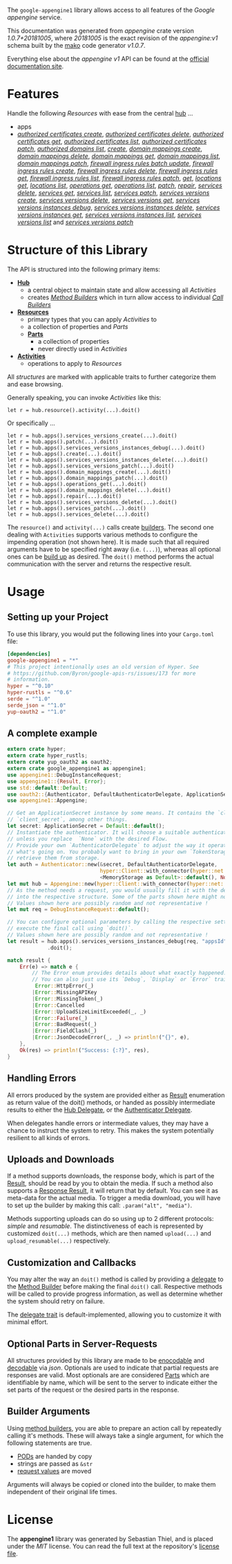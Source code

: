 <!---
DO NOT EDIT !
This file was generated automatically from 'src/mako/api/README.md.mako'
DO NOT EDIT !
-->
The `google-appengine1` library allows access to all features of the *Google appengine* service.

This documentation was generated from *appengine* crate version *1.0.7+20181005*, where *20181005* is the exact revision of the *appengine:v1* schema built by the [mako](http://www.makotemplates.org/) code generator *v1.0.7*.

Everything else about the *appengine* *v1* API can be found at the
[official documentation site](https://cloud.google.com/appengine/docs/admin-api/).
# Features

Handle the following *Resources* with ease from the central [hub](https://docs.rs/google-appengine1/1.0.7+20181005/google_appengine1/struct.Appengine.html) ... 

* apps
 * [*authorized certificates create*](https://docs.rs/google-appengine1/1.0.7+20181005/google_appengine1/struct.AppAuthorizedCertificateCreateCall.html), [*authorized certificates delete*](https://docs.rs/google-appengine1/1.0.7+20181005/google_appengine1/struct.AppAuthorizedCertificateDeleteCall.html), [*authorized certificates get*](https://docs.rs/google-appengine1/1.0.7+20181005/google_appengine1/struct.AppAuthorizedCertificateGetCall.html), [*authorized certificates list*](https://docs.rs/google-appengine1/1.0.7+20181005/google_appengine1/struct.AppAuthorizedCertificateListCall.html), [*authorized certificates patch*](https://docs.rs/google-appengine1/1.0.7+20181005/google_appengine1/struct.AppAuthorizedCertificatePatchCall.html), [*authorized domains list*](https://docs.rs/google-appengine1/1.0.7+20181005/google_appengine1/struct.AppAuthorizedDomainListCall.html), [*create*](https://docs.rs/google-appengine1/1.0.7+20181005/google_appengine1/struct.AppCreateCall.html), [*domain mappings create*](https://docs.rs/google-appengine1/1.0.7+20181005/google_appengine1/struct.AppDomainMappingCreateCall.html), [*domain mappings delete*](https://docs.rs/google-appengine1/1.0.7+20181005/google_appengine1/struct.AppDomainMappingDeleteCall.html), [*domain mappings get*](https://docs.rs/google-appengine1/1.0.7+20181005/google_appengine1/struct.AppDomainMappingGetCall.html), [*domain mappings list*](https://docs.rs/google-appengine1/1.0.7+20181005/google_appengine1/struct.AppDomainMappingListCall.html), [*domain mappings patch*](https://docs.rs/google-appengine1/1.0.7+20181005/google_appengine1/struct.AppDomainMappingPatchCall.html), [*firewall ingress rules batch update*](https://docs.rs/google-appengine1/1.0.7+20181005/google_appengine1/struct.AppFirewallIngressRuleBatchUpdateCall.html), [*firewall ingress rules create*](https://docs.rs/google-appengine1/1.0.7+20181005/google_appengine1/struct.AppFirewallIngressRuleCreateCall.html), [*firewall ingress rules delete*](https://docs.rs/google-appengine1/1.0.7+20181005/google_appengine1/struct.AppFirewallIngressRuleDeleteCall.html), [*firewall ingress rules get*](https://docs.rs/google-appengine1/1.0.7+20181005/google_appengine1/struct.AppFirewallIngressRuleGetCall.html), [*firewall ingress rules list*](https://docs.rs/google-appengine1/1.0.7+20181005/google_appengine1/struct.AppFirewallIngressRuleListCall.html), [*firewall ingress rules patch*](https://docs.rs/google-appengine1/1.0.7+20181005/google_appengine1/struct.AppFirewallIngressRulePatchCall.html), [*get*](https://docs.rs/google-appengine1/1.0.7+20181005/google_appengine1/struct.AppGetCall.html), [*locations get*](https://docs.rs/google-appengine1/1.0.7+20181005/google_appengine1/struct.AppLocationGetCall.html), [*locations list*](https://docs.rs/google-appengine1/1.0.7+20181005/google_appengine1/struct.AppLocationListCall.html), [*operations get*](https://docs.rs/google-appengine1/1.0.7+20181005/google_appengine1/struct.AppOperationGetCall.html), [*operations list*](https://docs.rs/google-appengine1/1.0.7+20181005/google_appengine1/struct.AppOperationListCall.html), [*patch*](https://docs.rs/google-appengine1/1.0.7+20181005/google_appengine1/struct.AppPatchCall.html), [*repair*](https://docs.rs/google-appengine1/1.0.7+20181005/google_appengine1/struct.AppRepairCall.html), [*services delete*](https://docs.rs/google-appengine1/1.0.7+20181005/google_appengine1/struct.AppServiceDeleteCall.html), [*services get*](https://docs.rs/google-appengine1/1.0.7+20181005/google_appengine1/struct.AppServiceGetCall.html), [*services list*](https://docs.rs/google-appengine1/1.0.7+20181005/google_appengine1/struct.AppServiceListCall.html), [*services patch*](https://docs.rs/google-appengine1/1.0.7+20181005/google_appengine1/struct.AppServicePatchCall.html), [*services versions create*](https://docs.rs/google-appengine1/1.0.7+20181005/google_appengine1/struct.AppServiceVersionCreateCall.html), [*services versions delete*](https://docs.rs/google-appengine1/1.0.7+20181005/google_appengine1/struct.AppServiceVersionDeleteCall.html), [*services versions get*](https://docs.rs/google-appengine1/1.0.7+20181005/google_appengine1/struct.AppServiceVersionGetCall.html), [*services versions instances debug*](https://docs.rs/google-appengine1/1.0.7+20181005/google_appengine1/struct.AppServiceVersionInstanceDebugCall.html), [*services versions instances delete*](https://docs.rs/google-appengine1/1.0.7+20181005/google_appengine1/struct.AppServiceVersionInstanceDeleteCall.html), [*services versions instances get*](https://docs.rs/google-appengine1/1.0.7+20181005/google_appengine1/struct.AppServiceVersionInstanceGetCall.html), [*services versions instances list*](https://docs.rs/google-appengine1/1.0.7+20181005/google_appengine1/struct.AppServiceVersionInstanceListCall.html), [*services versions list*](https://docs.rs/google-appengine1/1.0.7+20181005/google_appengine1/struct.AppServiceVersionListCall.html) and [*services versions patch*](https://docs.rs/google-appengine1/1.0.7+20181005/google_appengine1/struct.AppServiceVersionPatchCall.html)




# Structure of this Library

The API is structured into the following primary items:

* **[Hub](https://docs.rs/google-appengine1/1.0.7+20181005/google_appengine1/struct.Appengine.html)**
    * a central object to maintain state and allow accessing all *Activities*
    * creates [*Method Builders*](https://docs.rs/google-appengine1/1.0.7+20181005/google_appengine1/trait.MethodsBuilder.html) which in turn
      allow access to individual [*Call Builders*](https://docs.rs/google-appengine1/1.0.7+20181005/google_appengine1/trait.CallBuilder.html)
* **[Resources](https://docs.rs/google-appengine1/1.0.7+20181005/google_appengine1/trait.Resource.html)**
    * primary types that you can apply *Activities* to
    * a collection of properties and *Parts*
    * **[Parts](https://docs.rs/google-appengine1/1.0.7+20181005/google_appengine1/trait.Part.html)**
        * a collection of properties
        * never directly used in *Activities*
* **[Activities](https://docs.rs/google-appengine1/1.0.7+20181005/google_appengine1/trait.CallBuilder.html)**
    * operations to apply to *Resources*

All *structures* are marked with applicable traits to further categorize them and ease browsing.

Generally speaking, you can invoke *Activities* like this:

```Rust,ignore
let r = hub.resource().activity(...).doit()
```

Or specifically ...

```ignore
let r = hub.apps().services_versions_create(...).doit()
let r = hub.apps().patch(...).doit()
let r = hub.apps().services_versions_instances_debug(...).doit()
let r = hub.apps().create(...).doit()
let r = hub.apps().services_versions_instances_delete(...).doit()
let r = hub.apps().services_versions_patch(...).doit()
let r = hub.apps().domain_mappings_create(...).doit()
let r = hub.apps().domain_mappings_patch(...).doit()
let r = hub.apps().operations_get(...).doit()
let r = hub.apps().domain_mappings_delete(...).doit()
let r = hub.apps().repair(...).doit()
let r = hub.apps().services_versions_delete(...).doit()
let r = hub.apps().services_patch(...).doit()
let r = hub.apps().services_delete(...).doit()
```

The `resource()` and `activity(...)` calls create [builders][builder-pattern]. The second one dealing with `Activities` 
supports various methods to configure the impending operation (not shown here). It is made such that all required arguments have to be 
specified right away (i.e. `(...)`), whereas all optional ones can be [build up][builder-pattern] as desired.
The `doit()` method performs the actual communication with the server and returns the respective result.

# Usage

## Setting up your Project

To use this library, you would put the following lines into your `Cargo.toml` file:

```toml
[dependencies]
google-appengine1 = "*"
# This project intentionally uses an old version of Hyper. See
# https://github.com/Byron/google-apis-rs/issues/173 for more
# information.
hyper = "^0.10"
hyper-rustls = "^0.6"
serde = "^1.0"
serde_json = "^1.0"
yup-oauth2 = "^1.0"
```

## A complete example

```Rust
extern crate hyper;
extern crate hyper_rustls;
extern crate yup_oauth2 as oauth2;
extern crate google_appengine1 as appengine1;
use appengine1::DebugInstanceRequest;
use appengine1::{Result, Error};
use std::default::Default;
use oauth2::{Authenticator, DefaultAuthenticatorDelegate, ApplicationSecret, MemoryStorage};
use appengine1::Appengine;

// Get an ApplicationSecret instance by some means. It contains the `client_id` and 
// `client_secret`, among other things.
let secret: ApplicationSecret = Default::default();
// Instantiate the authenticator. It will choose a suitable authentication flow for you, 
// unless you replace  `None` with the desired Flow.
// Provide your own `AuthenticatorDelegate` to adjust the way it operates and get feedback about 
// what's going on. You probably want to bring in your own `TokenStorage` to persist tokens and
// retrieve them from storage.
let auth = Authenticator::new(&secret, DefaultAuthenticatorDelegate,
                              hyper::Client::with_connector(hyper::net::HttpsConnector::new(hyper_rustls::TlsClient::new())),
                              <MemoryStorage as Default>::default(), None);
let mut hub = Appengine::new(hyper::Client::with_connector(hyper::net::HttpsConnector::new(hyper_rustls::TlsClient::new())), auth);
// As the method needs a request, you would usually fill it with the desired information
// into the respective structure. Some of the parts shown here might not be applicable !
// Values shown here are possibly random and not representative !
let mut req = DebugInstanceRequest::default();

// You can configure optional parameters by calling the respective setters at will, and
// execute the final call using `doit()`.
// Values shown here are possibly random and not representative !
let result = hub.apps().services_versions_instances_debug(req, "appsId", "servicesId", "versionsId", "instancesId")
             .doit();

match result {
    Err(e) => match e {
        // The Error enum provides details about what exactly happened.
        // You can also just use its `Debug`, `Display` or `Error` traits
         Error::HttpError(_)
        |Error::MissingAPIKey
        |Error::MissingToken(_)
        |Error::Cancelled
        |Error::UploadSizeLimitExceeded(_, _)
        |Error::Failure(_)
        |Error::BadRequest(_)
        |Error::FieldClash(_)
        |Error::JsonDecodeError(_, _) => println!("{}", e),
    },
    Ok(res) => println!("Success: {:?}", res),
}

```
## Handling Errors

All errors produced by the system are provided either as [Result](https://docs.rs/google-appengine1/1.0.7+20181005/google_appengine1/enum.Result.html) enumeration as return value of 
the doit() methods, or handed as possibly intermediate results to either the 
[Hub Delegate](https://docs.rs/google-appengine1/1.0.7+20181005/google_appengine1/trait.Delegate.html), or the [Authenticator Delegate](https://docs.rs/yup-oauth2/*/yup_oauth2/trait.AuthenticatorDelegate.html).

When delegates handle errors or intermediate values, they may have a chance to instruct the system to retry. This 
makes the system potentially resilient to all kinds of errors.

## Uploads and Downloads
If a method supports downloads, the response body, which is part of the [Result](https://docs.rs/google-appengine1/1.0.7+20181005/google_appengine1/enum.Result.html), should be
read by you to obtain the media.
If such a method also supports a [Response Result](https://docs.rs/google-appengine1/1.0.7+20181005/google_appengine1/trait.ResponseResult.html), it will return that by default.
You can see it as meta-data for the actual media. To trigger a media download, you will have to set up the builder by making
this call: `.param("alt", "media")`.

Methods supporting uploads can do so using up to 2 different protocols: 
*simple* and *resumable*. The distinctiveness of each is represented by customized 
`doit(...)` methods, which are then named `upload(...)` and `upload_resumable(...)` respectively.

## Customization and Callbacks

You may alter the way an `doit()` method is called by providing a [delegate](https://docs.rs/google-appengine1/1.0.7+20181005/google_appengine1/trait.Delegate.html) to the 
[Method Builder](https://docs.rs/google-appengine1/1.0.7+20181005/google_appengine1/trait.CallBuilder.html) before making the final `doit()` call. 
Respective methods will be called to provide progress information, as well as determine whether the system should 
retry on failure.

The [delegate trait](https://docs.rs/google-appengine1/1.0.7+20181005/google_appengine1/trait.Delegate.html) is default-implemented, allowing you to customize it with minimal effort.

## Optional Parts in Server-Requests

All structures provided by this library are made to be [enocodable](https://docs.rs/google-appengine1/1.0.7+20181005/google_appengine1/trait.RequestValue.html) and 
[decodable](https://docs.rs/google-appengine1/1.0.7+20181005/google_appengine1/trait.ResponseResult.html) via *json*. Optionals are used to indicate that partial requests are responses 
are valid.
Most optionals are are considered [Parts](https://docs.rs/google-appengine1/1.0.7+20181005/google_appengine1/trait.Part.html) which are identifiable by name, which will be sent to 
the server to indicate either the set parts of the request or the desired parts in the response.

## Builder Arguments

Using [method builders](https://docs.rs/google-appengine1/1.0.7+20181005/google_appengine1/trait.CallBuilder.html), you are able to prepare an action call by repeatedly calling it's methods.
These will always take a single argument, for which the following statements are true.

* [PODs][wiki-pod] are handed by copy
* strings are passed as `&str`
* [request values](https://docs.rs/google-appengine1/1.0.7+20181005/google_appengine1/trait.RequestValue.html) are moved

Arguments will always be copied or cloned into the builder, to make them independent of their original life times.

[wiki-pod]: http://en.wikipedia.org/wiki/Plain_old_data_structure
[builder-pattern]: http://en.wikipedia.org/wiki/Builder_pattern
[google-go-api]: https://github.com/google/google-api-go-client

# License
The **appengine1** library was generated by Sebastian Thiel, and is placed 
under the *MIT* license.
You can read the full text at the repository's [license file][repo-license].

[repo-license]: https://github.com/Byron/google-apis-rsblob/master/LICENSE.md

